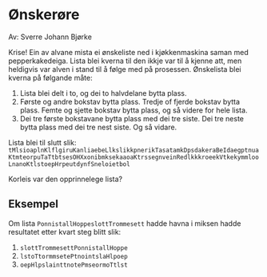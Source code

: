 ﻿# Ønskerøre

Av: Sverre Johann Bjørke

Krise! Ein av alvane mista ei ønskeliste ned i kjøkkenmaskina saman med pepperkakedeiga. Lista blei kverna til den ikkje var til å kjenne att, men heldigvis var alven i stand til å følge med på prosessen. Ønskelista blei kverna på følgande måte:

1. Lista blei delt i to, og dei to halvdelane bytta plass.
2. Første og andre bokstav bytta plass. Tredje of fjerde bokstav bytta plass. Femte og sjette bokstav bytta plass, og så videre for hele lista.
3. Dei tre første bokstavane bytta plass med dei tre siste. Dei tre neste bytta plass med dei tre nest siste. Og så vidare.

Lista blei til slutt slik:  
`tMlsioaplnKlflgiruKanliaebeLlkslikkpnerikTasatamkDpsdakeraBeIdaegptnuaKtmteorpuTaTtbtsesOHXxonibmksekaaoaKtrssegnveinRedlkkkroeekVtkekymmlooLnanoKtlstoepHrpeutdynfSneloietbol`

Korleis var den opprinnelege lista?

## Eksempel
Om lista `PonnistallHoppeslottTrommesett` hadde havna i miksen hadde resultatet etter kvart steg blitt slik:
1. `slottTrommesettPonnistallHoppe`
2. `lstoTtormmsetePtnointslaHlpoep`
3. `oepHlpslainttnotePmseormoTtlst`